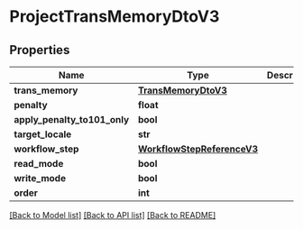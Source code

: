 # ProjectTransMemoryDtoV3

## Properties
Name | Type | Description | Notes
------------ | ------------- | ------------- | -------------
**trans_memory** | [**TransMemoryDtoV3**](TransMemoryDtoV3.md) |  | [optional] 
**penalty** | **float** |  | [optional] 
**apply_penalty_to101_only** | **bool** |  | [optional] 
**target_locale** | **str** |  | [optional] 
**workflow_step** | [**WorkflowStepReferenceV3**](WorkflowStepReferenceV3.md) |  | [optional] 
**read_mode** | **bool** |  | [optional] 
**write_mode** | **bool** |  | [optional] 
**order** | **int** |  | [optional] 

[[Back to Model list]](../README.md#documentation-for-models) [[Back to API list]](../README.md#documentation-for-api-endpoints) [[Back to README]](../README.md)


